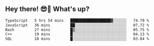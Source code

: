 ## Hey there! 😎👋 What's up?

<!--START_SECTION:waka-->

```txt
TypeScript   5 hrs 54 mins   ██████████████████▓░░░░░░   74.79 %
JavaScript   36 mins         ██░░░░░░░░░░░░░░░░░░░░░░░   07.72 %
Bash         27 mins         █▒░░░░░░░░░░░░░░░░░░░░░░░   05.75 %
C++          19 mins         █░░░░░░░░░░░░░░░░░░░░░░░░   04.13 %
SQL          18 mins         █░░░░░░░░░░░░░░░░░░░░░░░░   03.84 %
```

<!--END_SECTION:waka-->
